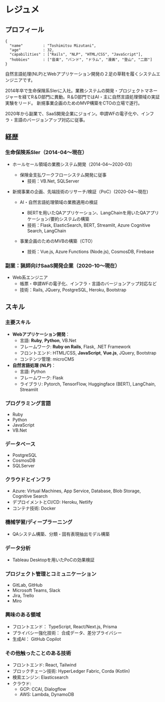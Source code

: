 # レジュメ

## プロフィール

```
{
  "name"         : "Toshimitsu Mizutani",
  "age"          : 32,
  "capabilities" : ["Rails", "NLP", "HTML/CSS", "JavaScript"],
  "hobbies"      : ["音楽", "バンド", "ドラム", "漫画", "登山", "二郎"]
}
```

自然言語処理(NLP)とWebアプリケーション開発の２足の草鞋を履くシステムエンジニアです。

2014年卒で生命保険系SIerに入社。業務システムの開発・プロジェクトマネージャーを経てR＆D部門に異動。R＆D部門ではAI・主に自然言語処理領域の実証実験をリード。
新規事業企画のためのMVP構築をCTOの立場で遂行。

2020年から副業で、SaaS開発企業にジョイン。申請WFの電子化や、インフラ・言語のバージョンアップ対応に従事。

## 経歴

### 生命保険系SIer（2014-04〜現在）
- ホールセール領域の業務システム開発（2014-04〜2020-03）
  - 保険金支払ワークフローシステム開発に従事
    - 技術：VB.Net, SQLServer

- 新規事業の企画、先端技術のリサーチ/検証（PoC）(2020-04〜現在) 
  - AI・自然言語処理領域の業務適用の検証
    - BERTを用いたQAアプリケーション、LangChainを用いたQAアプリケーション/要約システムの構築
    - 技術：Flask, ElasticSearch, BERT, Streamlit, Azure Cognitive Search, LangChain

  - 事業企画のためのMVBの構築（CTO）
    - 技術：Vue.js, Azure Functions (Node.js), CosmosDB, Firebase

### 副業：猟師向けSaaS開発企業（2020-10〜現在）
- Web系エンジニア
  - 帳票・申請WFの電子化、インフラ・言語のバージョンアップ対応など
  - 技術：Rails, JQuery, PostgreSQL, Heroku, Bootstrap

## スキル

### 主要スキル
- **Webアプリケーション開発**：
  - 言語: **Ruby**, **Python**, VB.Net
  - フレームワーク: **Ruby on Rails**, Flask, .NET Framework
  - フロントエンド: HTML/CSS, **JavaScript**, **Vue.js**, JQuery, Bootstrap
  - コンテンツ管理: microCMS
- **自然言語処理 (NLP)**：
  - 言語: Python
  - フレームワーク: Flask
  - ライブラリ: Pytorch, TensorFlow, Huggingface (BERT), LangChain, Streamlit

### プログラミング言語
- Ruby
- Python
- JavaScript
- VB.Net

### データベース
- PostgreSQL
- CosmosDB
- SQLServer

### クラウドとインフラ
- Azure: Virtual Machines, App Service, Database, Blob Storage, Cognitive Search
- デプロイメントとCI/CD: Heroku, Netlify
- コンテナ技術: Docker

### 機械学習/ディープラーニング
- QAシステム構築、分類・固有表現抽出モデル構築

### データ分析
- Tableau Desktopを用いたPoCの効果検証

### プロジェクト管理とコミュニケーション
- GitLab, GitHub
- Microsoft Teams, Slack
- Jira, Trello
- Miro

### 興味のある領域
- フロントエンド： TypeScript, React/Next.js, Prisma
- プライバシー強化技術： 合成データ、差分プライバシー
- 生成AI： GitHub Copilot

### その他触ったことのある技術
- フロントエンド: React, Tailwind
- ブロックチェーン技術: HyperLedger Fabric, Corda (Kotlin)
- 検索エンジン: Elasticsearch
- クラウド: 
  - GCP: CCAI, Dialogflow
  - AWS: Lambda, DynamoDB

